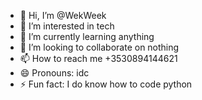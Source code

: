 - 👋 Hi, I’m @WekWeek
- 👀 I’m interested in tech
- 🌱 I’m currently learning anything
- 💞️ I’m looking to collaborate on nothing
- 📫 How to reach me +3530894144621
- 😄 Pronouns: idc
- ⚡ Fun fact: I do know how to code python

<!---
WekWeek/WekWeek is a ✨ special ✨ repository because its `README.md` (this file) appears on your GitHub profile.
You can click the Preview link to take a look at your changes.
--->
